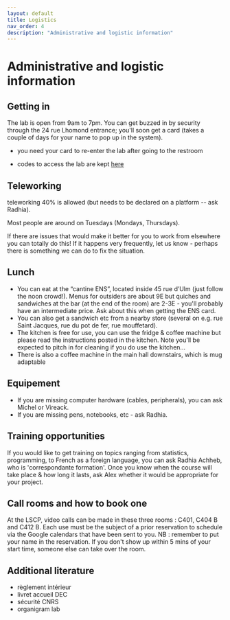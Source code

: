 ```yaml
---
layout: default
title: Logistics
nav_order: 4
description: "Administrative and logistic information"
---
```


# Administrative and logistic information

## Getting in

The lab is open from 9am to 7pm. You can get buzzed in by security through the 24 rue Lhomond entrance; you'll soon get a card (takes a couple of days for your name to pop up in the system).

- you need your card to re-enter the lab after going to the restroom

- codes to access the lab are kept [here](https://github.com/LAAC-LSCP/private-lab-info/blob/main/access_codes.md)

## Teleworking

teleworking 40% is allowed (but needs to be declared on a platform -- ask Radhia).

Most people are around on Tuesdays (Mondays, Thursdays).

If there are issues that would make it better for you to work from elsewhere you can totally do this! If it happens very frequently, let us know - perhaps there is something we can do to fix the situation.

## Lunch

- You can eat at the “cantine ENS”, located inside 45 rue d’Ulm (just follow the noon crowd!). Menus for outsiders are about 9E but quiches and sandwiches at the bar (at the end of the room) are 2-3E - you'll probably have an intermediate price. Ask about this when getting the ENS card.
- You can also get a sandwich etc from a nearby store (several on e.g. rue Saint Jacques, rue du pot de fer, rue mouffetard). 
- The kitchen is free for use, you can use the fridge & coffee machine but please read the instructions posted in the kitchen. Note you'll be expected to pitch in for cleaning if you do use the kitchen…
- There is also a coffee machine in the main hall downstairs, which is mug adaptable

## Equipement

- If you are missing computer hardware (cables, peripherals), you can ask Michel or Vireack.
- If you are missing pens, notebooks, etc - ask Radhia.

## Training opportunities

If you would like to get training on topics ranging from statistics, programming, to French as a foreign language, you can ask Radhia Achheb, who is 'correspondante formation'. Once you know when the course will take place & how long it lasts, ask Alex whether it would be appropriate for your project.

## Call rooms and how to book one

At the LSCP, video calls can be made in these three rooms : C401, C404 B and C412 B.
Each use must be the subject of a prior reservation to schedule via the Google calendars that have been sent to you.
NB : remember to put your name in the reservation. If you don't show up within 5 mins of your start time, someone else can take over the room.

## Additional literature

- règlement intérieur
- livret accueil DEC
- sécurité CNRS
- organigram lab
